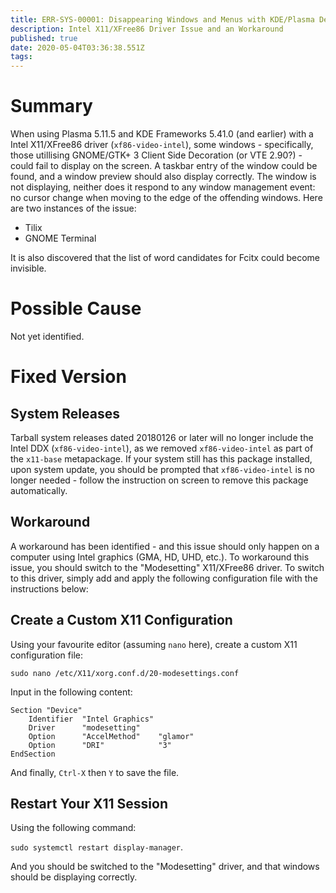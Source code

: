 ```yaml
---
title: ERR-SYS-00001: Disappearing Windows and Menus with KDE/Plasma Desktop using Intel DDX
description: Intel X11/XFree86 Driver Issue and an Workaround
published: true
date: 2020-05-04T03:36:38.551Z
tags: 
---
```


# Summary

When using Plasma 5.11.5 and KDE Frameworks 5.41.0 (and earlier) with a Intel X11/XFree86 driver (`xf86-video-intel`), some windows - specifically, those utillising GNOME/GTK+ 3 Client Side Decoration (or VTE 2.90?) - could fail to display on the screen. A taskbar entry of the window could be found, and a window preview should also display correctly. The window is not displaying, neither does it respond to any window management event: no cursor change when moving to the edge of the offending windows. Here are two instances of the issue:

- Tilix
- GNOME Terminal

It is also discovered that the list of word candidates for Fcitx could become invisible.

# Possible Cause

Not yet identified.

# Fixed Version

## System Releases

Tarball system releases dated 20180126 or later will no longer include the Intel DDX (`xf86-video-intel`), as we removed `xf86-video-intel` as part of the `x11-base` metapackage. If your system still has this package installed, upon system update, you should be prompted that `xf86-video-intel` is no longer needed - follow the instruction on screen to remove this package automatically.

## Workaround

A workaround has been identified - and this issue should only happen on a computer using Intel graphics (GMA, HD, UHD, etc.). To workaround this issue, you should switch to the "Modesetting" X11/XFree86 driver. To switch to this driver, simply add and apply the following configuration file with the instructions below:

## Create a Custom X11 Configuration

Using your favourite editor (assuming `nano` here), create a custom X11 configuration file:

`sudo nano /etc/X11/xorg.conf.d/20-modesettings.conf`

Input in the following content:

```
Section "Device"
    Identifier  "Intel Graphics"
    Driver      "modesetting"
    Option      "AccelMethod"    "glamor"
    Option      "DRI"            "3"
EndSection
```

And finally, `Ctrl-X` then `Y` to save the file.

## Restart Your X11 Session

Using the following command:

`sudo systemctl restart display-manager`.

And you should be switched to the "Modesetting" driver, and that windows should be displaying correctly.